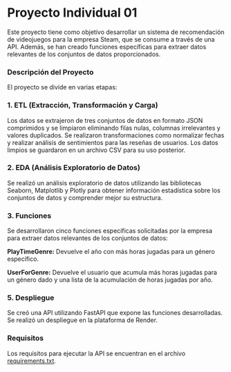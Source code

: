 # **Proyecto Individual 01**

Este proyecto tiene como objetivo desarrollar un sistema de recomendación de videojuegos para la empresa Steam, que se consume a través de una API. Además, se han creado funciones específicas para extraer datos relevantes de los conjuntos de datos proporcionados.

### Descripción del Proyecto
El proyecto se divide en varias etapas:

### 1. ETL (Extracción, Transformación y Carga)
Los datos se extrajeron de tres conjuntos de datos en formato JSON comprimidos y se limpiaron eliminando filas nulas, columnas irrelevantes y valores duplicados. Se realizaron transformaciones como normalizar fechas y realizar análisis de sentimientos para las reseñas de usuarios. Los datos limpios se guardaron en un archivo CSV para su uso posterior.

### 2. EDA (Análisis Exploratorio de Datos)
Se realizó un análisis exploratorio de datos utilizando las bibliotecas Seaborn, Matplotlib y Plotly para obtener información estadística sobre los conjuntos de datos y comprender mejor su estructura.

### 3. Funciones
Se desarrollaron cinco funciones específicas solicitadas por la empresa para extraer datos relevantes de los conjuntos de datos:

**PlayTimeGenre:** Devuelve el año con más horas jugadas para un género específico.

**UserForGenre:** Devuelve el usuario que acumula más horas jugadas para un género dado y una lista de la acumulación de horas jugadas por año.

### 5. Despliegue
Se creó una API utilizando FastAPI que expone las funciones desarrolladas. Se realizó un despliegue en la plataforma de Render.

### Requisitos
Los requisitos para ejecutar la API se encuentran en el archivo [requirements.txt](requirements.txt).
